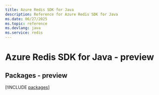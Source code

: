 ```yaml
---
title: Azure Redis SDK for Java
description: Reference for Azure Redis SDK for Java
ms.date: 06/27/2025
ms.topic: reference
ms.devlang: java
ms.service: redis
---
```

# Azure Redis SDK for Java - preview
## Packages - preview
[!INCLUDE [packages](redis-index.md)]